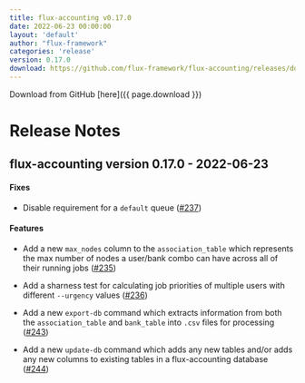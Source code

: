 ```yaml
---
title: flux-accounting v0.17.0
date: 2022-06-23 00:00:00
layout: 'default'
author: "flux-framework"
categories: 'release'
version: 0.17.0
download: https://github.com/flux-framework/flux-accounting/releases/download/v0.17.0/flux-accounting-0.17.0.tar.gz
---
```


Download from GitHub [here]({{ page.download }})

# Release Notes

flux-accounting version 0.17.0 - 2022-06-23
-------------------------------------------

#### Fixes

* Disable requirement for a `default` queue ([#237](https://github.com/flux-accounting/issues/237))

#### Features

* Add a new `max_nodes` column to the `association_table` which represents
the max number of nodes a user/bank combo can have across all of their
running jobs ([#235](https://github.com/flux-accounting/issues/235))

* Add a sharness test for calculating job priorities of multiple users with
different `--urgency` values ([#236](https://github.com/flux-accounting/issues/236))

* Add a new `export-db` command which extracts information from both the
`association_table` and `bank_table` into `.csv` files for processing ([#243](https://github.com/flux-accounting/issues/243))

* Add a new `update-db` command which adds any new tables and/or adds any
new columns to existing tables in a flux-accounting database ([#244](https://github.com/flux-accounting/issues/244))
